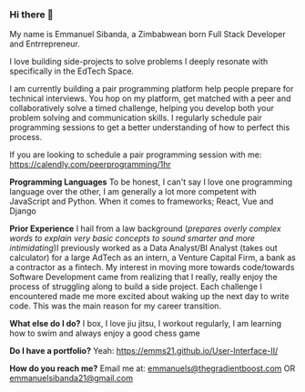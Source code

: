 ### Hi there 👋

My name is Emmanuel Sibanda, a Zimbabwean born Full Stack Developer and Entrrepreneur.

I love building side-projects to solve problems I deeply resonate with specifically in the EdTech Space.

I am currently building a pair programming platform help people prepare for technical interviews. You hop on my platform, get matched with a peer and collaboratively solve a timed challenge, helping you develop both your problem solving and communication skills. I regularly schedule pair programming sessions to get a better understanding of how to perfect this process.

If you are looking to schedule a pair programming session with me: https://calendly.com/peerprogramming/1hr

**Programming Languages**
To be honest, I can't say I love one programming language over the other, I am generally a lot more competent with JavaScript and Python. When it comes to frameworks; React, Vue and Django

**Prior Experience**
I hail from a law background (*prepares overly complex words to explain very basic concepts to sound smarter and more intimidating*)I previously worked as a Data Analyst/BI Analyst (takes out calculator) for a large AdTech as an intern, a Venture Capital Firm, a bank as a contractor as a fintech. My interest in moving more towards code/towards Software Development came from realizing that I really, really enjoy the process of struggling along to build a side project. Each challenge I encountered made me more excited about waking up the next day to write code. This was the main reason for my career transition.

**What else do I do?**
I box, I love jiu jitsu, I workout regularly, I am learning how to swim and always enjoy a good chess game

**Do I have a portfolio?**
Yeah: https://emms21.github.io/User-Interface-II/

**How do you reach me?**
Email me at:
emmanuels@thegradientboost.com OR emmanuelsibanda21@gmail.com
<!--
**EmmS21/EmmS21** is a ✨ _special_ ✨ repository because its `README.md` (this file) appears on your GitHub profile.

Here are some ideas to get you started:

- 🔭 I’m currently working on ...
- 🌱 I’m currently learning ...
- 👯 I’m looking to collaborate on ...
- 🤔 I’m looking for help with ...
- 💬 Ask me about ...
- 📫 How to reach me: ...
- 😄 Pronouns: ...
- ⚡ Fun fact: ...
-->
